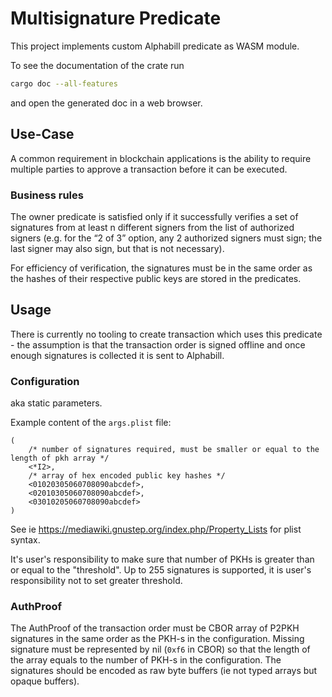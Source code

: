 # Multisignature Predicate

This project implements custom Alphabill predicate as WASM module.

To see the documentation of the crate run
```sh
cargo doc --all-features
```
and open the generated doc in a web browser.

## Use-Case

A common requirement in blockchain applications is the ability to require multiple
parties to approve a transaction before it can be executed.

### Business rules

The owner predicate is satisfied only if it successfully verifies a set of signatures
from at least n different signers from the list of authorized signers (e.g. for the
“2 of 3” option, any 2 authorized signers must sign; the last signer may also sign,
but that is not necessary).

For efficiency of verification, the signatures must be in the same order as the hashes
of their respective public keys are stored in the predicates.

## Usage

There is currently no tooling to create transaction which uses this predicate - the assumption
is that the transaction order is signed offline and once enough signatures is collected it is
sent to Alphabill.

### Configuration

aka static parameters.

Example content of the `args.plist` file:
```plist
(
    /* number of signatures required, must be smaller or equal to the length of pkh array */
    <*I2>,
    /* array of hex encoded public key hashes */
    <01020305060708090abcdef>,
    <02010305060708090abcdef>,
    <03010205060708090abcdef>
)
```
See ie https://mediawiki.gnustep.org/index.php/Property_Lists for plist syntax.

It's user's responsibility to make sure that number of PKHs is greater than or equal to the "threshold".
Up to 255 signatures is supported, it is user's responsibility not to set greater threshold.

### AuthProof

The AuthProof of the transaction order must be CBOR array of P2PKH signatures
in the same order as the PKH-s in the configuration. Missing signature must be
represented by nil (`0xf6` in CBOR) so that the length of the array equals to
the number of PKH-s in the configuration.
The signatures should be encoded as raw byte buffers (ie not typed arrays but
opaque buffers).
